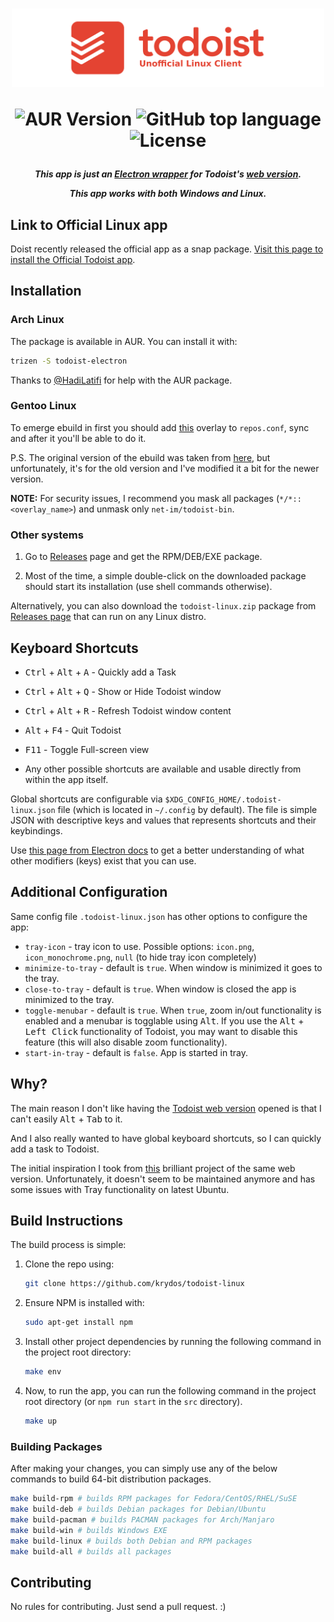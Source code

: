 <h1 align="center">
  <img width="500px" src="assets/readme-banner.png">

  ![AUR Version][aur] ![GitHub top language][gtl] ![License][l]
</h1>

[aur]: https://img.shields.io/aur/version/todoist-electron
[gtl]: https://img.shields.io/github/languages/top/KryDos/todoist-linux
[l]: https://img.shields.io/github/license/KryDos/todoist-linux

<h5 align="center"> This app is just an <a href="https://electronjs.org/">Electron wrapper</a> for Todoist's <a href="https://todoist.com/app">web version</a>.

This app works with both Windows and Linux.

</h5>

## Link to Official Linux app

Doist recently released the official app as a snap package. [Visit this page to install the Official Todoist app](https://snapcraft.io/todoist).

## Installation

### Arch Linux

The package is available in AUR. You can install it with:

```sh
trizen -S todoist-electron
```

Thanks to [@HadiLatifi](https://github.com/HadiLatifi) for help with the AUR package.

### Gentoo Linux

To emerge ebuild in first you should add [this](https://github.com/wellWINeo/wellWINeo_overlay) overlay to `repos.conf`, sync and after it you'll be able to do it.

P.S. The original version of the ebuild was taken from [here](https://gitlab.einfach.org/r900/r900-overlay/-/tree/master/net-im%2Ftodoist-bin), but unfortunately, it's for the old version and I've modified it a bit for the newer version.

**NOTE:** For security issues, I recommend you mask all packages (`*/*::<overlay_name>`) and unmask only `net-im/todoist-bin`.

### Other systems

1. Go to [Releases](https://github.com/KryDos/todoist-linux/releases) page and get the RPM/DEB/EXE package.

2. Most of the time, a simple double-click on the downloaded package should start its installation (use shell commands otherwise).

Alternatively, you can also download the `todoist-linux.zip` package from [Releases page](https://github.com/KryDos/todoist-linux/releases) that can run on any Linux distro.

## Keyboard Shortcuts

- <kbd>Ctrl</kbd> + <kbd>Alt</kbd> + <kbd>A</kbd> - Quickly add a Task
- <kbd>Ctrl</kbd> + <kbd>Alt</kbd> + <kbd>Q</kbd> - Show or Hide Todoist window
- <kbd>Ctrl</kbd> + <kbd>Alt</kbd> + <kbd>R</kbd> - Refresh Todoist window content
- <kbd>Alt</kbd> + <kbd>F4</kbd> - Quit Todoist
- <kbd>F11</kbd> - Toggle Full-screen view

- Any other possible shortcuts are available and usable directly from within the app itself.

Global shortcuts are configurable via `$XDG_CONFIG_HOME/.todoist-linux.json` file (which is located in `~/.config` by default).
The file is simple JSON with descriptive keys and values that represents shortcuts and their keybindings.

Use [this page from Electron docs](https://electronjs.org/docs/api/accelerator#available-modifiers) to get a better understanding of what other modifiers (keys) exist that you can use.

## Additional Configuration

Same config file `.todoist-linux.json` has other options to configure the app:

- `tray-icon` - tray icon to use. Possible options: `icon.png`, `icon_monochrome.png`, `null` (to hide tray icon completely)
- `minimize-to-tray` - default is `true`. When window is minimized it goes to the tray.
- `close-to-tray` - default is `true`. When window is closed the app is minimized to the tray.
- `toggle-menubar` - default is `true`. When `true`, zoom in/out functionality is enabled and a menubar is togglable using <kbd>Alt</kbd>. If you use the <kbd>Alt</kbd> + <kbd>Left Click</kbd> functionality of Todoist, you may want to disable this feature (this will also disable zoom functionality).
- `start-in-tray` - default is `false`. App is started in tray.

## Why?

The main reason I don't like having the [Todoist web version](https://todoist.com/app) opened is that I can't easily <kbd>Alt</kbd> + <kbd>Tab</kbd> to it.

And I also really wanted to have global keyboard shortcuts, so I can quickly add a task to Todoist.

The initial inspiration I took from [this](https://github.com/kamhix/todoist-linux) brilliant project of the same web version. Unfortunately, it doesn't seem to be maintained anymore and has some issues with Tray functionality on latest Ubuntu.

## Build Instructions

The build process is simple:

1. Clone the repo using:

    ```sh
    git clone https://github.com/krydos/todoist-linux
    ```

2. Ensure NPM is installed with:

    ```sh
    sudo apt-get install npm
    ```

3. Install other project dependencies by running the following command in the project root directory:

    ```sh
    make env
    ```

4. Now, to run the app, you can run the following command in the project root directory (or `npm run start` in the `src` directory).

    ```sh
    make up
    ```

### Building Packages

After making your changes, you can simply use any of the below commands to build 64-bit distribution packages.

```sh
make build-rpm # builds RPM packages for Fedora/CentOS/RHEL/SuSE
make build-deb # builds Debian packages for Debian/Ubuntu
make build-pacman # builds PACMAN packages for Arch/Manjaro
make build-win # builds Windows EXE
make build-linux # builds both Debian and RPM packages
make build-all # builds all packages
```

## Contributing

No rules for contributing. Just send a pull request. :)
